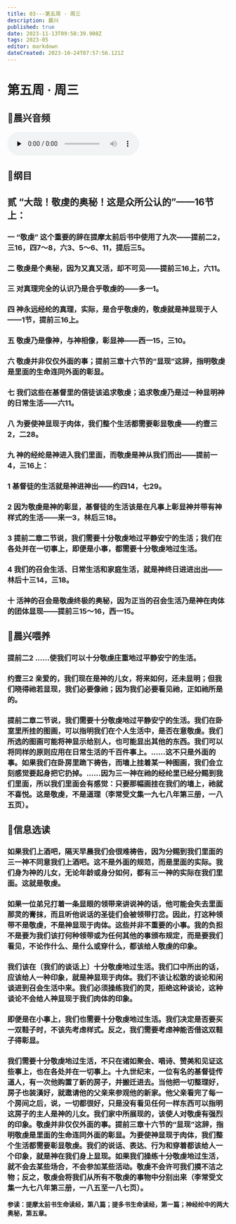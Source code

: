 ```yaml
---
title: 03---第五周 · 周三
description: 晨兴
published: true
date: 2023-11-13T09:58:39.908Z
tags: 2023-05
editor: markdown
dateCreated: 2023-10-24T07:57:56.121Z
---
```


# 第五周 · 周三
## 🎵晨兴音频
<audio id="audio" controls="" preload="none">
      <source id="mp3" src="/2023-05/week5/week5day3.mp3">
</audio>

## 📖纲目

## 贰  “大哉！敬虔的奥秘！这是众所公认的”——16节上：

### 一  “敬虔” 这个重要的辞在提摩太前后书中使用了九次——提前二2，三16，四7～8，六3、5～6、11，提后三5。

### 二  敬虔是个奥秘，因为又真又活，却不可见——提前三16上，六11。

### 三  对真理完全的认识乃是合乎敬虔的——多一1。

### 四  神永远经纶的真理，实际，是合乎敬虔的，敬虔就是神显现于人——1节，提前三16上。

### 五  敬虔乃是像神，与神相像，彰显神——西一15，三10。

### 六  敬虔并非仅仅外面的事；提前三章十六节的“显现”这辞，指明敬虔是里面的生命连同外面的彰显。

### 七 我们这些在基督里的信徒该追求敬虔；追求敬虔乃是过一种显明神的日常生活——六11。

### 八 为要使神显现于肉体，我们整个生活都需要彰显敬虔——约壹三2，二28。

### 九  神的经纶是神进入我们里面，而敬虔是神从我们而出——提前一4，三16上：

### 1  基督徒的生活就是神进神出——约四14，七29。

### 2  因为敬虔是神的彰显，基督徒的生活该是在凡事上彰显神并带有神样式的生活——来一3，林后三18。

### 3  提前二章二节说，我们需要十分敬虔地过平静安宁的生活；我们在各处并在一切事上，即便是小事，都需要十分敬虔地过生活。

### 4  我们的召会生活、日常生活和家庭生活，就是神终日进进出出——林后十三14，三18。

### 十  活神的召会是敬虔终极的奥秘，因为正当的召会生活乃是神在肉体的团体显现——提前三15～16，西一15。

## 📖晨兴喂养

### **提前二2    ……使我们可以十分敬虔庄重地过平静安宁的生活。**

### **约壹三2    亲爱的，我们现在是神的儿女，将来如何，还未显明；但我们晓得祂若显现，我们必要像祂；因为我们必要看见祂，正如祂所是的。**

### 提前二章二节说，我们需要十分敬虔地过平静安宁的生活。我们在卧室里所挂的图画，可以指明我们在个人生活中，是否在意敬虔。我们所选的图画可能将神显示给别人，也可能显出其他的东西。我们可以将同样的原则应用在日常生活的千百件事上。……这不只是外面的事。如果我们在卧房里跪下祷告，而墙上挂着某一种图画，我们会立刻感觉要起身把它扔掉。……因为三一神在祂的经纶里已经分赐到我们里面，所以我们里面会有感觉：只要那幅画挂在我们的墙上，祂就不喜悦。这是敬虔，不是道理（李常受文集一九七八年第三册，一八五页）。

## 📖信息选读

### 如果我们上酒吧，隔天早晨我们会很难祷告，因为分赐到我们里面的三一神不同意我们上酒吧。这不是外面的规范，而是里面的实际。我们身为神的儿女，无论年龄或身分如何，都有三一神的实际在我们里面。这就是敬虔。

### 如果一位弟兄打着一条显眼的领带来讲说神的话，他可能会失去里面那灵的膏抹，而且听他说话的圣徒们会被领带打岔。因此，打这种领带不是敬虔，不是神显现于肉体。这些并非不重要的小事。我的负担不是要为我们该打何种领带或为任何其他的事颁布规定，而是要我们看见，不论作什么、是什么或穿什么，都该给人敬虔的印象。

### 我们该在〔我们的谈话上〕十分敬虔地过生活。我们口中所出的话，应该给人一种印象，就是神显现于肉体。我们不该让松散的谈论和闲谈进到召会生活中来。我们必须操练我们的灵，拒绝这种谈论，这种谈论不会给人神显现于我们肉体的印象。

### 即便是在小事上，我们也需要十分敬虔地过生活。我们决定是否要买一双鞋子时，不该先考虑样式。反之，我们需要考虑神能否借这双鞋子得彰显。

### 我们需要十分敬虔地过生活，不只在诸如聚会、唱诗、赞美和见证这些事上，也在各处并在一切事上。十九世纪末，一位有名的基督徒传道人，有一次他购置了新的房子，并搬迁进去。当他把一切整理好，房子也装潢好，就邀请他的父亲来参观他的新家。他父亲看完了每一个房间之后，说，一切都很好，只是没有看见任何一样东西可以指明这房子的主人是神的儿女。我们家中所展现的，该使人对敬虔有强烈的印象。敬虔并非仅仅外面的事。提前三章十六节的“显现”这辞，指明敬虔是里面的生命连同外面的彰显。为要使神显现于肉体，我们整个生活都需要彰显敬虔。我们的说话、表达、行为和穿着都该给人一个印象，就是神在我们身上显现。如果我们操练十分敬虔地过生活，就不会去某些场合，不会参加某些活动。敬虔不会许可我们摸不洁之物；反之，敬虔会将我们从所有不敬虔的事物中分别出来（李常受文集一九七八年第三册，一八五至一八七页）。

**参读：提摩太前书生命读经，第八篇；提多书生命读经，第一篇；神经纶中的两大奥秘，第五章。**
<!-- Google tag (gtag.js) -->
<script async src="https://www.googletagmanager.com/gtag/js?id=G-1P8709Z16T"></script>
<script>
  window.dataLayer = window.dataLayer || [];
  function gtag(){dataLayer.push(arguments);}
  gtag('js', new Date());

  gtag('config', 'G-1P8709Z16T');
</script>
